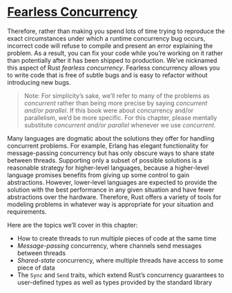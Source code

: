 # [Fearless Concurrency](https://doc.rust-lang.org/book/ch16-00-concurrency.html#fearless-concurrency)

Therefore, rather than making you spend lots of time trying to reproduce the exact circumstances under which a runtime concurrency bug occurs, incorrect code will refuse to compile and present an error explaining the problem. As a result, you can fix your code while you’re working on it rather than potentially after it has been shipped to production. We’ve nicknamed this aspect of Rust _fearless_ _concurrency_. Fearless concurrency allows you to write code that is free of subtle bugs and is easy to refactor without introducing new bugs.

> Note: For simplicity’s sake, we’ll refer to many of the problems as _concurrent_ rather than being more precise by saying _concurrent and/or parallel_. If this book were about concurrency and/or parallelism, we’d be more specific. For this chapter, please mentally substitute _concurrent and/or parallel_ whenever we use _concurrent_.

Many languages are dogmatic about the solutions they offer for handling concurrent problems. For example, Erlang has elegant functionality for message-passing concurrency but has only obscure ways to share state between threads. Supporting only a subset of possible solutions is a reasonable strategy for higher-level languages, because a higher-level language promises benefits from giving up some control to gain abstractions. However, lower-level languages are expected to provide the solution with the best performance in any given situation and have fewer abstractions over the hardware. Therefore, Rust offers a variety of tools for modeling problems in whatever way is appropriate for your situation and requirements.

Here are the topics we’ll cover in this chapter:

-   How to create threads to run multiple pieces of code at the same time
-   _Message-passing_ concurrency, where channels send messages between threads
-   _Shared-state_ concurrency, where multiple threads have access to some piece of data
-   The `Sync` and `Send` traits, which extend Rust’s concurrency guarantees to user-defined types as well as types provided by the standard library
